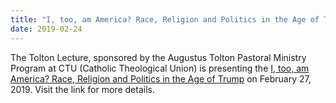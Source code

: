 ```yaml
---
title: "I, too, am America? Race, Religion and Politics in the Age of Trump"
date: 2019-02-24
---
```


The Tolton Lecture, sponsored by the Augustus Tolton Pastoral Ministry Program at CTU (Catholic Theological Union) is presenting the [I, too, am America? Race, Religion and Politics in the Age of Trump](https://socialjusticeresourcecenter.org/event/i-too-am-america-race-religion-and-politics-in-the-age-of-trump/) on February 27, 2019. Visit the link for more details.
